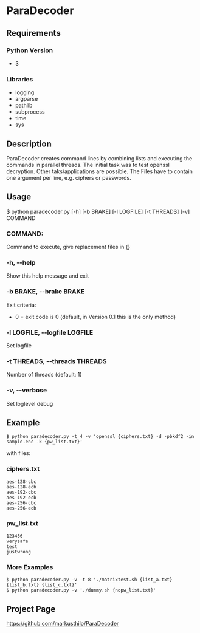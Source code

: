 # ParaDecoder
## Requirements
### Python Version
- 3
### Libraries
- logging
- argparse
- pathlib
- subprocess
- time
- sys
## Description
ParaDecoder creates command lines by combining lists and executing the commands in parallel threads. The initial task was to test openssl decryption. Other taks/applications are possible. The Files have to contain one argument per line, e.g. ciphers or passwords. 
## Usage
$ python paradecoder.py [-h] [-b BRAKE] [-l LOGFILE] [-t THREADS] [-v] COMMAND
### COMMAND:
Command to execute, give replacement files in {}
### -h, --help
Show this help message and exit
### -b BRAKE, --brake BRAKE
Exit criteria:
- 0 = exit code is 0 (default, in Version 0.1 this is the only method)
### -l LOGFILE, --logfile LOGFILE
Set logfile
### -t THREADS, --threads THREADS
Number of threads (default: 1)              
### -v, --verbose
Set loglevel debug
## Example
```
$ python paradecoder.py -t 4 -v 'openssl {ciphers.txt} -d -pbkdf2 -in sample.enc -k {pw_list.txt}'
```
with files:
### ciphers.txt
```
aes-128-cbc
aes-128-ecb
aes-192-cbc
aes-192-ecb
aes-256-cbc
aes-256-ecb
```
### pw_list.txt
```
123456
verysafe
test
justwrong
```
### More Examples
```
$ python paradecoder.py -v -t 8 './matrixtest.sh {list_a.txt} {list_b.txt} {list_c.txt}'
$ python paradecoder.py -v './dummy.sh {nopw_list.txt}'
```
## Project Page
https://github.com/markusthilo/ParaDecoder
